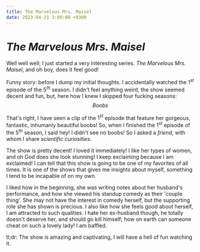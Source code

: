 ```yaml
---
title: The Marvelous Mrs. Maisel
date: 2023-04-21 3:00:00 +0300
---
```

# _The Marvelous Mrs. Maisel_
Well well well; I just started a very interesting series. _The Marvelous Mrs. Maisel_, and oh boy, does it feel good!

Funny story: before I dump my initial thoughts. I accidentally watched the $1^{st}$ episode of the $5^{th}$ season. I didn't feel anything weird, the show seemed decent and fun, but, here how I knew I skipped four fucking seasons:
$$Boobs$$

That's right, I have seen a clip of the $1^{st}$ episode that feature her gorgeous, fantastic, inhumanly beautiful boobs! So, when I finished the $1^{st}$ episode of the $5^{th}$ season, I said hey! I didn't see no boobs! So I asked a _friend_, with whom I share _scientific curiosities_.

The show is pretty decent! I loved it immediately! I like her types of women, and oh God does she look stunning! I keep exclaiming because I am exclaimed! I can tell that this show is going to be one of my favorites of all times. It is one of the shows that gives me insights about myself, something I tend to be incapable of on my own.

I liked how in the beginning, she was writing notes about her husband's performance, and how she viewed his standup comedy as their 'couple thing'. She may not have the interest in comedy herself, but the supporting role she has shown is precious. I also like how she feels good about herself, I am attracted to such qualities. I hate her ex-husband though, he totally doesn't deserve her, and should go kill himself; how on earth can someone cheat on such a lovely lady! I am baffled.

tl;dr: The show is amazing and captivating, I will have a hell of fun watching it.